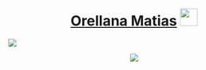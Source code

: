 <h1 align="center"><b><a href="https://orellanamatias.com.ar">Orellana Matias</a> </b><img src="https://media.giphy.com/media/hvRJCLFzcasrR4ia7z/giphy.gif" width="35"></h1>

<img src="https://user-images.githubusercontent.com/73097560/115834477-dbab4500-a447-11eb-908a-139a6edaec5c.gif">
<p align="center">
  <a href="https://skillicons.dev">
    <img src="https://skillicons.dev/icons?i=html,css,js,ts,php,bootstrap,sass,tailwind,less,jquery,nodejs,astro,react,redux,threejs,mysql,sqlite,express,figma,ai,ps,git,github,c,cs,dotnet,py,arduino,vscode,visualstudio&perline=10" />
  </a>
</p>
